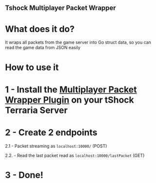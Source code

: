 ## Tshock Multiplayer Packet Wrapper


# What does it do?

It wraps all packets from the game server into Go struct data, so you can read the game data from JSON easily

# How to use it

# 1 - Install the [Multiplayer Packet Wrapper Plugin](https://github.com/KohlsAdrian/tshock_multiplayer_packet_wrapper_plugin) on your tShock Terraria Server

# 2 - Create 2 endpoints

2.1 - Packet streaming as `localhost:10000/` (POST)

2.2. - Read the last packet read as `localhost:10000/lastPacket` (GET)

# 3 - Done!
